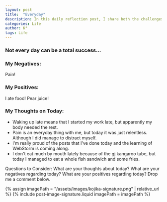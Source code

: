 ```yaml
---
layout: post
title:  "Everyday"
description: In this daily reflection post, I share both the challenges and bright moments of my day. Despite dealing with chronic pain, late starts, and worried moments about my four-year-old's health, I found joy in unexpected places - like a rare "I love you" from my teenager and some meaningful progress with my work. I'm learning to acknowledge both the ups and downs, celebrating small victories like managing to eat a bit more than usual. This kind of honest daily check-in helps me stay grounded and might become a regular feature of my blog.
categories: Life
author: K°
tags: Life
---
```

### Not every day can be a total success...

### My Negatives:
Pain!


### My Positives:
I ate food!
Pear juice!

### My Thoughts on Today:
- Waking up late means that I started my work late, but apparently my body needed the rest.
- Pain is an everyday thing with me, but today it was just relentless. Although I did manage to distract myself.
- I'm really proud of the posts that I've done today and the learning of WebStorm is coming along.
- I don't eat much by mouth lately because of the gj kangaroo tube, but today I managed to eat a whole fish sandwich and some fries.

Questions to Consider:
What are your thoughts about today?
What are your negatives regarding today?
What are your positives regarding today?
Drop me a comment below.

<!-- signature -->
{% assign imagePath = "/assets/images/kojika-signature.png" | relative_url %}
{% include post-image-signature.liquid imagePath = imagePath %}